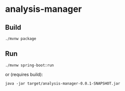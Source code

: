 # analysis-manager

## Build
```shell
./mvnw package
```

## Run
```shell
./mvnw spring-boot:run
```
or (requires build):
```shell
java -jar target/analysis-manager-0.0.1-SNAPSHOT.jar
```
